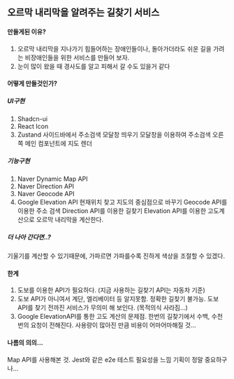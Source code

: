 ## 오르막 내리막을 알려주는 길찾기 서비스

#### 만들게된 이유?

1. 오르막 내리막을 지나가기 힘들어하는 장애인들이나, 돌아가더라도 쉬운 길을 가려는 비장애인들을 위한 서비스를 만들어 보자.
2. 눈이 많이 왔을 때 경사도를 알고 피해서 갈 수도 있을거 같다

#### 어떻게 만들것인가?

##### UI구현

1. Shadcn-ui
2. React Icon
3. Zustand
   사이드바에서 주소검색 모달창 띄우기
   모달창을 이용하여 주소검색
   오른쪽 메인 컴포넌트에 지도 렌더

##### 기능구현

1. Naver Dynamic Map API
2. Naver Direction API
3. Naver Geocode API
4. Google Elevation API
   현재위치 찾고 지도의 중심점으로 바꾸기
   Geocode API를 이용한 주소 검색
   Direction API를 이용한 길찾기
   Elevation API를 이용한 고도계산으로 오르막 내리막을 계산한다.

##### 더 나아 간다면..?

기울기를 계산할 수 있기때문에, 가파르면 가파를수록 진하게 색상을 조절할 수 있겠다.

#### 한계

1. 도보를 이용한 API가 필요하다. (지금 사용하는 길찾기 API는 자동차 기준)
2. 도보 API가 아니여서 계단, 엘리베이터 등 알지못함. 정확한 길찾기 불가능. 도보 API를 찾기 전까진 서비스가 무의미 해 보인다. (목적의식 사라짐...)
3. Google ElevationAPI를 통한 고도 계산의 문제점. 한번의 길찾기에서 수백, 수천번의 요청이 전해진다. 사용량이 많아진 만큼 비용이 어마어마해질 것...

#### 나름의 의의...
   Map API를 사용해본 것.
   Jest와 같은 e2e 테스트 필요성을 느낌
   기획이 정말 중요하구나...

